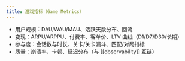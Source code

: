 ```yaml
---
title: 游戏指标（Game Metrics）
---
```


- 用户规模：DAU/WAU/MAU、活跃天数分布、回流
- 变现：ARPU/ARPPU、付费率、客单价、LTV 曲线（D1/D7/D30/长期）
- 参与度：会话数与时长、关卡/关卡漏斗、匹配/对局指标
- 质量：崩溃率、卡顿、延迟分布（与 [[observability]] 互链）